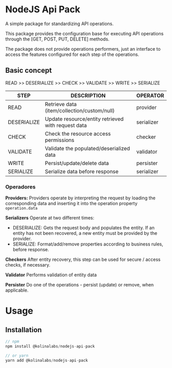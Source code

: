 # NodeJS Api Pack

A simple package for standardizing API operations.

This package provides the configuration base for executing API operations through the [GET, POST, PUT, DELETE] methods.

The package does not provide operations performers, just an interface to access the features configured for each step of the operations.

## Basic concept

READ >> DESERIALIZE >> CHECK >> VALIDATE >> WRITE >> SERIALIZE

| STEP        | DESCRIPTION                                        | OPERATOR   |
| ----------- | -------------------------------------------------- | ---------- |
| READ        | Retrieve data (item/collection/custom/null)        | provider   |
| DESERIALIZE | Update resource/entity retrieved with request data | serializer |
| CHECK       | Check the resource access permissions              | checker    |
| VALIDATE    | Validate the populated/deserialized data           | validator  |
| WRITE       | Persist/update/delete data                         | persister  |
| SERIALIZE   | Serialize data before response                     | serializer |

### Operadores

**Providers:** Providers operate by interpreting the request by loading the corresponding data and inserting it into the operation property `operation.data`

**Serializers** Operate at two different times:

- DESERIALIZE: Gets the request body and populates the entity. If an entity has not been recovered, a new entity must be provided by the provider.
- SERIALIZE: Format/add/remove properties according to business rules, before response.

**Checkers** After entity recovery, this step can be used for secure / access checks, if necessary.

**Validator** Performs validation of entity data

**Persister** Do one of the operations - persist (update) or remove, when applicable.

# Usage

## Installation

```js
// npm
npm install @kolinalabs/nodejs-api-pack

// or yarn
yarn add @kolinalabs/nodejs-api-pack
```
